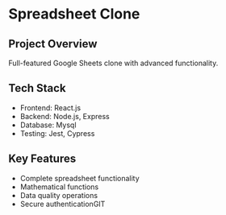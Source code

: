 # Spreadsheet Clone

## Project Overview
Full-featured Google Sheets clone with advanced functionality.

## Tech Stack
- Frontend: React.js
- Backend: Node.js, Express
- Database: Mysql
- Testing: Jest, Cypress

## Key Features
- Complete spreadsheet functionality
- Mathematical functions
- Data quality operations
- Secure authenticationGIT
